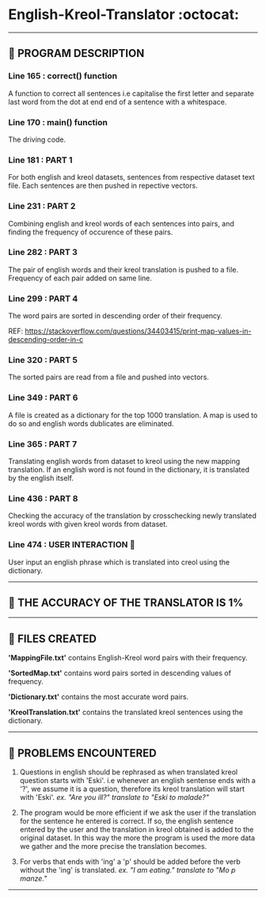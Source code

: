# **English-Kreol-Translator** :octocat:

---

## :scroll: PROGRAM DESCRIPTION

### Line 165 : correct() function

A function to correct all sentences i.e capitalise the first letter and separate last word
from the dot at end end of a sentence with a whitespace.

### Line 170 : main() function

The driving code.

### Line 181 : PART 1

For both english and kreol datasets, sentences from respective dataset text file.
Each sentences are then pushed in repective vectors.

### Line 231 : PART 2

Combining english and kreol words of each sentences into pairs,
and finding the frequency of occurence of these pairs.

### Line 282 : PART 3

The pair of english words and their kreol translation is pushed to a file.
Frequency of each pair added on same line.

### Line 299 : PART 4

The word pairs are sorted in descending order of their frequency.

REF: https://stackoverflow.com/questions/34403415/print-map-values-in-descending-order-in-c

### Line 320 : PART 5

The sorted pairs are read from a file and pushed into vectors.

### Line 349 : PART 6

A file is created as a dictionary for the top 1000 translation. A map is used to do so and english words dublicates are eliminated.

### Line 365 : PART 7

Translating english words from dataset to kreol using the new mapping translation. If an english word is not found in the dictionary, it is translated by the english itself.

### Line 436 : PART 8

Checking the accuracy of the translation by crosschecking newly translated kreol words with given kreol words from dataset.

### Line 474 : USER INTERACTION :space_invader:

User input an english phrase which is translated into creol using the dictionary.

---

## :dart: THE ACCURACY OF THE TRANSLATOR IS 1%

---

## :open_file_folder: FILES CREATED

**'MappingFile.txt'** contains English-Kreol word pairs with their frequency.

**'SortedMap.txt'** contains word pairs sorted in descending values of frequency.

**'Dictionary.txt'** contains the most accurate word pairs.

**'KreolTranslation.txt'** contains the translated kreol sentences using the dictionary.

---

## :name_badge: PROBLEMS ENCOUNTERED

1.  Questions in english should be rephrased as when translated kreol question starts with 'Eski'.
    i.e whenever an english sentense ends with a '?', we assume it is a question,
    therefore its kreol translation will start with 'Eski'.
    _ex. "Are you ill?" translate to "Eski to malade?"_

2.  The program would be more efficient if we ask the user if the translation for the sentence he entered is correct.
    If so, the english sentence entered by the user and the translation in kreol obtained is added to the original dataset.
    In this way the more the program is used the more data we gather and the more precise the translation becomes.

3.  For verbs that ends with 'ing' a 'p' should be added before the verb without the 'ing' is translated.
    _ex. "I am eating." translate to "Mo p manze."_

---

